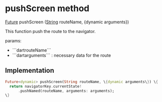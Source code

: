 


# pushScreen method








[Future](https://api.flutter.dev/flutter/dart-async/Future-class.html) pushScreen
([String](https://api.flutter.dev/flutter/dart-core/String-class.html) routeName, \{dynamic arguments\})





<p>This function push the route to the navigator.</p>
<p>params:</p>
<ul>
<li>```dartrouteName```</li>
<li>```dartarguments``` : necessary data for the route</li>
</ul>



## Implementation

```dart
Future<dynamic> pushScreen(String routeName, \{dynamic arguments\}) \{
  return navigatorKey.currentState!
      .pushNamed(routeName, arguments: arguments);
\}
```







